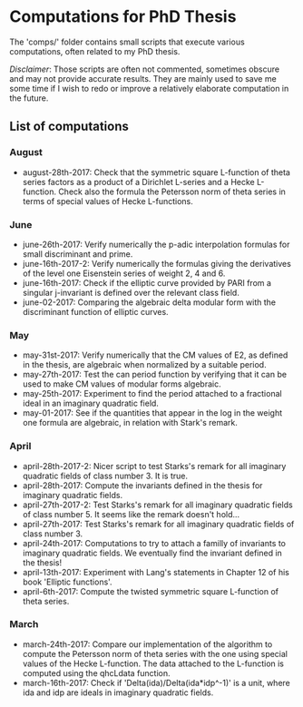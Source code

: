 # Computations for PhD Thesis
The 'comps/' folder contains small scripts that execute various computations, often related to my PhD thesis.

_Disclaimer_: Those scripts are often not commented, sometimes obscure and may not provide accurate results. They are mainly used to save me some time if I wish to redo or improve a relatively elaborate computation in the future.

## List of computations
### August
- august-28th-2017: Check that the symmetric square L-function of theta series factors as a product of a Dirichlet L-series and a Hecke L-function. Check also the formula the Petersson norm of theta series in terms of special values of Hecke L-functions.

### June
- june-26th-2017: Verify numerically the p-adic interpolation formulas for small discriminant and prime.
- june-16th-2017-2: Verify numerically the formulas giving the derivatives of the level one Eisenstein series of weight 2, 4 and 6.
- june-16th-2017: Check if the elliptic curve provided by PARI from a singular j-invariant is defined over the relevant class field.
- june-02-2017: Comparing the algebraic delta modular form with the discriminant function of elliptic curves.

### May
- may-31st-2017: Verify numerically that the CM values of E2, as defined in the thesis, are algebraic when normalized by a suitable period.
- may-27th-2017: Test the can period function by verifying that it can be used to make CM values of modular forms algebraic.
- may-25th-2017: Experiment to find the period attached to a fractional ideal in an imaginary quadratic field.
- may-01-2017: See if the quantities that appear in the log in the weight one formula are algebraic, in relation with Stark's remark.

### April
- april-28th-2017-2: Nicer script to test Starks's remark for all imaginary quadratic fields of class number 3. It is true.
- april-28th-2017: Compute the invariants defined in the thesis for imaginary quadratic fields.
- april-27th-2017-2: Test Starks's remark for all imaginary quadratic fields of class number 5. It seems like the remark doesn't hold...
- april-27th-2017: Test Starks's remark for all imaginary quadratic fields of class number 3.
- april-24th-2017: Computations to try to attach a familly of invariants to imaginary quadratic fields. We eventually find the invariant defined in the thesis!
- april-13th-2017: Experiment with Lang's statements in Chapter 12 of his book 'Elliptic functions'.
- april-6th-2017: Compute the twisted symmetric square L-function of theta series.

### March
- march-24th-2017: Compare our implementation of the algorithm to compute the Petersson norm of theta series with the one using special values of the Hecke L-function. The data attached to the L-function is computed using the qhcLdata function.
- march-16th-2017: Check if 'Delta(ida)/Delta(ida*idp^-1)' is a unit, where ida and idp are ideals in imaginary quadratic fields.
